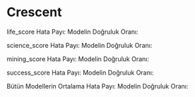 # Crescent

life_score
Hata Payı: 
Modelin Doğruluk Oranı: 

science_score
Hata Payı:
Modelin Doğruluk Oranı: 

mining_score
Hata Payı:
Modelin Doğruluk Oranı:

success_score
Hata Payı:
Modelin Doğruluk Oranı:

Bütün Modellerin Ortalama
Hata Payı:
Modelin Doğruluk Oranı:
